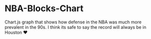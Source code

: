 # NBA-Blocks-Chart

Chart.js graph that shows how defense in the NBA was much more prevalent in the 90s. I think its safe to say the record will always be in Houston ❤️
